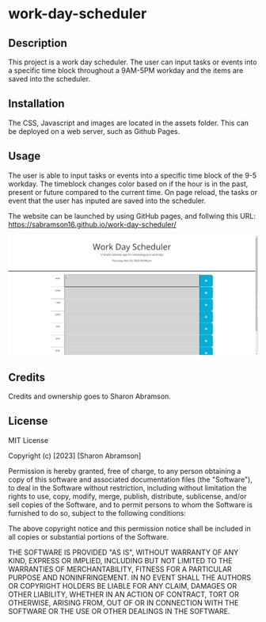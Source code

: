 # work-day-scheduler

## Description

This project is a work day scheduler. The user can input tasks or events into a specific time block throughout a 9AM-5PM workday and the items are saved into the scheduler. 

## Installation

 The CSS, Javascript and images are located in the assets folder. This can be deployed on a web server, such as Github Pages.

## Usage

The user is able to input tasks or events into a specific time block of the 9-5 workday. The timeblock changes color based on if the hour is in the past, present or future compared to the current time. On page reload, the tasks or event that the user has inputed are saved into the scheduler. 

The website can be launched by using GitHub pages, and follwing this URL: https://sabramson16.github.io/work-day-scheduler/

![Alt text](./Assets/images/Screenshot%202023-11-23%20171619.png)

## Credits

Credits and ownership goes to Sharon Abramson. 


## License

MIT License

Copyright (c) [2023] [Sharon Abramson]

Permission is hereby granted, free of charge, to any person obtaining a copy
of this software and associated documentation files (the "Software"), to deal
in the Software without restriction, including without limitation the rights
to use, copy, modify, merge, publish, distribute, sublicense, and/or sell
copies of the Software, and to permit persons to whom the Software is
furnished to do so, subject to the following conditions:

The above copyright notice and this permission notice shall be included in all
copies or substantial portions of the Software.

THE SOFTWARE IS PROVIDED "AS IS", WITHOUT WARRANTY OF ANY KIND, EXPRESS OR
IMPLIED, INCLUDING BUT NOT LIMITED TO THE WARRANTIES OF MERCHANTABILITY,
FITNESS FOR A PARTICULAR PURPOSE AND NONINFRINGEMENT. IN NO EVENT SHALL THE
AUTHORS OR COPYRIGHT HOLDERS BE LIABLE FOR ANY CLAIM, DAMAGES OR OTHER
LIABILITY, WHETHER IN AN ACTION OF CONTRACT, TORT OR OTHERWISE, ARISING FROM,
OUT OF OR IN CONNECTION WITH THE SOFTWARE OR THE USE OR OTHER DEALINGS IN THE
SOFTWARE.